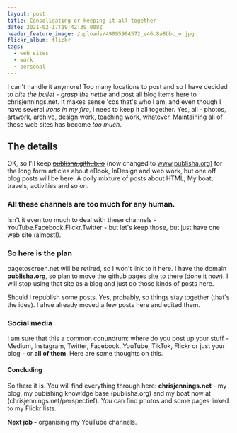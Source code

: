 ```yaml
---
layout: post
title: Consolidating or keeping it all together
date: 2021-02-17T19:42:39.008Z
header_feature_image: /uploads/49095964572_e46c8a8bbc_o.jpg
flickr_album: flickr
tags:
  - web sites
  - work
  - personal
---
```

I can't handle it anymore! Too many locations to post and so I have decided to *bite the bullet* - *grasp the nettle* and post all blog items here to chrisjennings.net. It makes sense 'cos that's who I am, and even though I have several *irons in my fire*, I need to keep it all together. Yes, all - photos, artwork, archive, design work, teaching work, whatever. Maintaining all of these web sites has become *too much*.

## The details

OK, so I'll keep ~~[publisha.github.io](publisha.github.io)~~ (now changed to [www.publisha.org)](https://www.publisha.org) for the long form articles about eBook, InDesign and web work, but one off blog posts will be here. A dolly mixture of posts about HTML, My boat, travels, activities and so on.

### All these channels are too much for any human.

Isn't it even too much to deal with these channels - YouTube.Facebook.Flickr.Twitter - but let's keep those, but just have one web site (almost!).

### So here is the plan

pagetoscreen.net will be retired, so I won't link to it here. I have the domain **publisha.org**, so plan to move the github pages site to there ([done it now](https://www.publisha.org)). I will stop using that site as a blog and just do those kinds of posts here.

Should I republish some posts. Yes, probably, so things stay together (that's the idea). I ahve already moved a few posts here and edited them.

### Social media

I am sure that this a common conundrum: where do you post up your stuff - Medium, Instagram, Twitter, Facebook, YouTube, TikTok, Flickr or just your blog - or **all of them**. Here are some thoughts on this.

#### Concluding

So there it is. You will find everything through here: **chrisjennings.net** - my blog, my pubishing knowldge base (publisha.org) and my boat now at (chrisjennings.net/perspectief). You can find photos and some pages linked to my Flickr lists.

**Next job -** organising my YouTube channels.